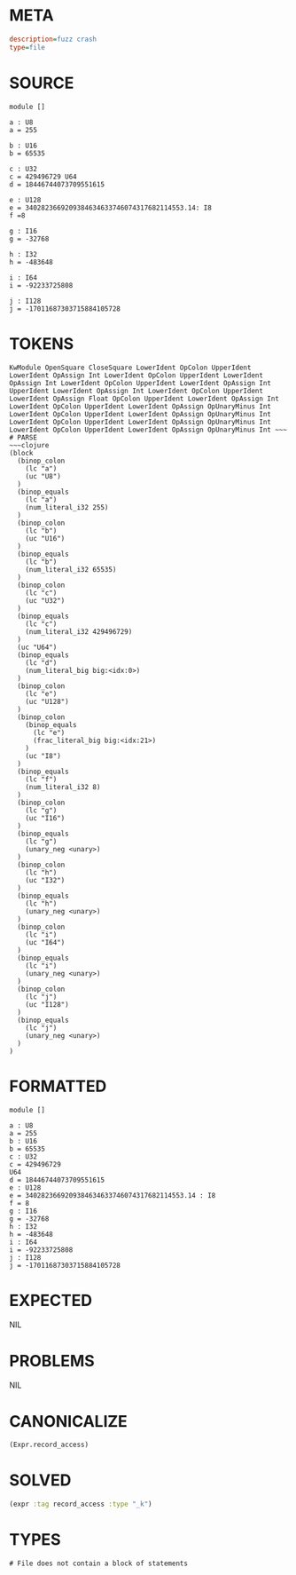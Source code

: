 # META
~~~ini
description=fuzz crash
type=file
~~~
# SOURCE
~~~roc
module []

a : U8
a = 255

b : U16
b = 65535

c : U32
c = 429496729 U64
d = 18446744073709551615

e : U128
e = 3402823669209384634633746074317682114553.14: I8
f =8

g : I16
g = -32768

h : I32
h = -483648

i : I64
i = -92233725808

j : I128
j = -17011687303715884105728
~~~
# TOKENS
~~~text
KwModule OpenSquare CloseSquare LowerIdent OpColon UpperIdent LowerIdent OpAssign Int LowerIdent OpColon UpperIdent LowerIdent OpAssign Int LowerIdent OpColon UpperIdent LowerIdent OpAssign Int UpperIdent LowerIdent OpAssign Int LowerIdent OpColon UpperIdent LowerIdent OpAssign Float OpColon UpperIdent LowerIdent OpAssign Int LowerIdent OpColon UpperIdent LowerIdent OpAssign OpUnaryMinus Int LowerIdent OpColon UpperIdent LowerIdent OpAssign OpUnaryMinus Int LowerIdent OpColon UpperIdent LowerIdent OpAssign OpUnaryMinus Int LowerIdent OpColon UpperIdent LowerIdent OpAssign OpUnaryMinus Int ~~~
# PARSE
~~~clojure
(block
  (binop_colon
    (lc "a")
    (uc "U8")
  )
  (binop_equals
    (lc "a")
    (num_literal_i32 255)
  )
  (binop_colon
    (lc "b")
    (uc "U16")
  )
  (binop_equals
    (lc "b")
    (num_literal_i32 65535)
  )
  (binop_colon
    (lc "c")
    (uc "U32")
  )
  (binop_equals
    (lc "c")
    (num_literal_i32 429496729)
  )
  (uc "U64")
  (binop_equals
    (lc "d")
    (num_literal_big big:<idx:0>)
  )
  (binop_colon
    (lc "e")
    (uc "U128")
  )
  (binop_colon
    (binop_equals
      (lc "e")
      (frac_literal_big big:<idx:21>)
    )
    (uc "I8")
  )
  (binop_equals
    (lc "f")
    (num_literal_i32 8)
  )
  (binop_colon
    (lc "g")
    (uc "I16")
  )
  (binop_equals
    (lc "g")
    (unary_neg <unary>)
  )
  (binop_colon
    (lc "h")
    (uc "I32")
  )
  (binop_equals
    (lc "h")
    (unary_neg <unary>)
  )
  (binop_colon
    (lc "i")
    (uc "I64")
  )
  (binop_equals
    (lc "i")
    (unary_neg <unary>)
  )
  (binop_colon
    (lc "j")
    (uc "I128")
  )
  (binop_equals
    (lc "j")
    (unary_neg <unary>)
  )
)
~~~
# FORMATTED
~~~roc
module []

a : U8
a = 255
b : U16
b = 65535
c : U32
c = 429496729
U64
d = 18446744073709551615
e : U128
e = 3402823669209384634633746074317682114553.14 : I8
f = 8
g : I16
g = -32768
h : I32
h = -483648
i : I64
i = -92233725808
j : I128
j = -17011687303715884105728
~~~
# EXPECTED
NIL
# PROBLEMS
NIL
# CANONICALIZE
~~~clojure
(Expr.record_access)
~~~
# SOLVED
~~~clojure
(expr :tag record_access :type "_k")
~~~
# TYPES
~~~roc
# File does not contain a block of statements
~~~
